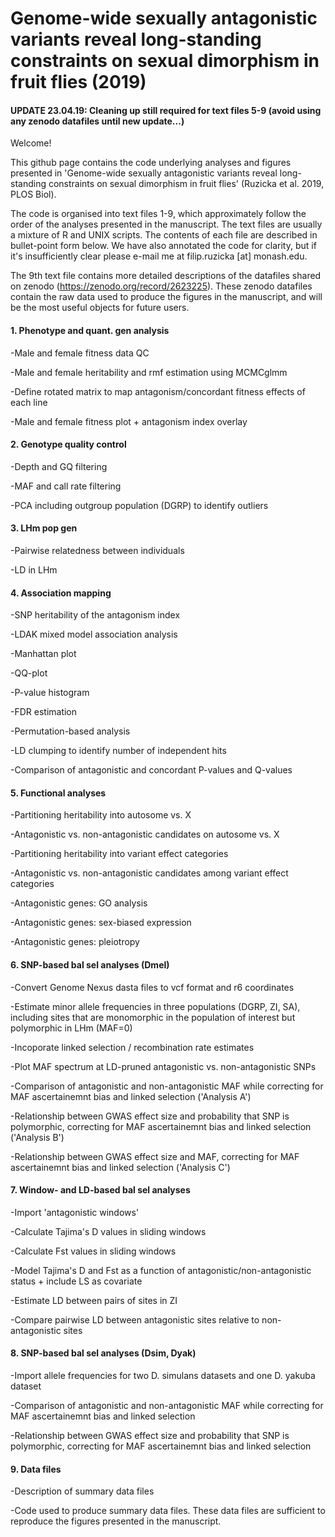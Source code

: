 # Genome-wide sexually antagonistic variants reveal long-standing constraints on sexual dimorphism in fruit flies (2019)


#### UPDATE 23.04.19: Cleaning up still required for text files 5-9 (avoid using any zenodo datafiles until new update...)


Welcome!

This github page contains the code underlying analyses and figures presented in 'Genome-wide sexually antagonistic variants reveal long-standing constraints on sexual dimorphism in fruit flies' (Ruzicka et al. 2019, PLOS Biol). 

The code is organised into text files 1-9, which approximately follow the order of the analyses presented in the manuscript. The text files are usually a mixture of R and UNIX scripts. The contents of each file are described in bullet-point form below. We have also annotated the code for clarity, but if it's insufficiently clear please e-mail me at filip.ruzicka [at] monash.edu.

The 9th text file contains more detailed descriptions of the datafiles shared on zenodo (https://zenodo.org/record/2623225). These zenodo datafiles contain the raw data used to produce the figures in the manuscript, and will be the most useful objects for future users.


#### 1. Phenotype and quant. gen analysis

-Male and female fitness data QC

-Male and female heritability and rmf estimation using MCMCglmm

-Define rotated matrix to map antagonism/concordant fitness effects of each line

-Male and female fitness plot + antagonism index overlay

#### 2. Genotype quality control

-Depth and GQ filtering

-MAF and call rate filtering

-PCA including outgroup population (DGRP) to identify outliers

#### 3. LHm pop gen

-Pairwise relatedness between individuals

-LD in LHm

#### 4. Association mapping

-SNP heritability of the antagonism index

-LDAK mixed model association analysis

-Manhattan plot

-QQ-plot

-P-value histogram

-FDR estimation

-Permutation-based analysis

-LD clumping to identify number of independent hits

-Comparison of antagonistic and concordant P-values and Q-values

#### 5. Functional analyses

-Partitioning heritability into autosome vs. X

-Antagonistic vs. non-antagonistic candidates on autosome vs. X 

-Partitioning heritability into variant effect categories

-Antagonistic vs. non-antagonistic candidates among variant effect categories

-Antagonistic genes: GO analysis

-Antagonistic genes: sex-biased expression

-Antagonistic genes: pleiotropy

#### 6. SNP-based bal sel analyses (Dmel)

-Convert Genome Nexus dasta files to vcf format and r6 coordinates

-Estimate minor allele frequencies in three populations (DGRP, ZI, SA), including sites that are monomorphic in the population of interest but polymorphic in LHm (MAF=0)

-Incoporate linked selection / recombination rate estimates

-Plot MAF spectrum at LD-pruned antagonistic vs. non-antagonistic SNPs

-Comparison of antagonistic and non-antagonistic MAF while correcting for MAF ascertainemnt bias and linked selection ('Analysis A')

-Relationship between GWAS effect size and probability that SNP is polymorphic, correcting for MAF ascertainemnt bias and linked selection ('Analysis B')

-Relationship between GWAS effect size and MAF, correcting for MAF ascertainemnt bias and linked selection ('Analysis C')

#### 7. Window- and LD-based bal sel analyses

-Import 'antagonistic windows'

-Calculate Tajima's D values in sliding windows

-Calculate Fst values in sliding windows

-Model Tajima's D and Fst as a function of antagonistic/non-antagonistic status + include LS as covariate

-Estimate LD between pairs of sites in ZI 

-Compare pairwise LD between antagonistic sites relative to non-antagonistic sites

#### 8. SNP-based bal sel analyses (Dsim, Dyak)

-Import allele frequencies for two D. simulans datasets and one D. yakuba dataset

-Comparison of antagonistic and non-antagonistic MAF while correcting for MAF ascertainemnt bias and linked selection

-Relationship between GWAS effect size and probability that SNP is polymorphic, correcting for MAF ascertainemnt bias and linked selection

#### 9. Data files

-Description of summary data files 

-Code used to produce summary data files. These data files are sufficient to reproduce the figures presented in the manuscript.

